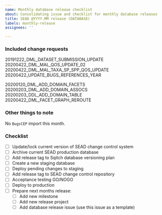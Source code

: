 ```yaml
---
name: Monthly database release checklist
about: Consolidating issue and checklist for monthly database releases
title: SEAD @YYYY.MM release (DATABASE)
labels: monthly-release
assignees: ''

---
```


### Included change requests

20191222_DML_DATASET_SUBMISSION_UPDATE
20200422_DML_MAL_QOS_UPDATE_02
20200422_DML_MAL_TAXA_SP_SPP_QOS_UPDATE
20200422_UPDATE_BUGS_REFERENCES_YEAR

20200120_DML_ADD_DOMAIN_FACETS
20200203_DML_ADD_DOMAIN_ASSOCS
20200203_DDL_ADD_DOMAIN_TABLE
20200422_DML_FACET_GRAPH_REROUTE

### Other things to note

No `BugsCEP` import this month.

### Checklist

 - [ ] Update/lock current version of SEAD change control system
 - [ ] Archive current SEAD production database
 - [ ] Add release tag to Sqitch database versioning plan
 - [ ] Create a new staging database
 - [ ] Deploy pending changes to staging
 - [ ] Add release tag to SEAD change control repository
 - [ ] Acceptance testing GO/NOGO
 - [ ] Deploy to production
 - [ ] Prepare next months release:
    - [ ] Add new milestone
    - [ ] Add new release project
    - [ ] Add database release issue (use this issue as a template)
